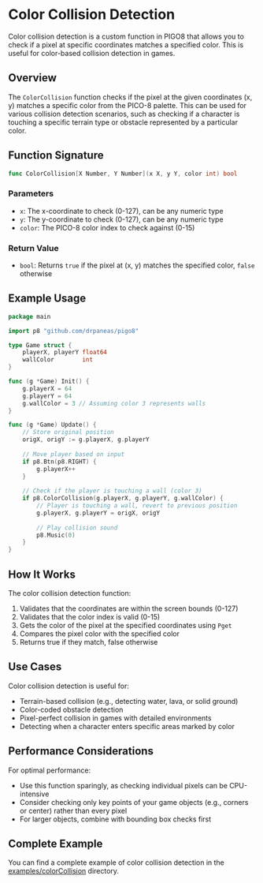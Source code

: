 # Color Collision Detection

Color collision detection is a custom function in PIGO8 that allows you to check if a pixel at specific coordinates matches a specified color. This is useful for color-based collision detection in games.

## Overview

The `ColorCollision` function checks if the pixel at the given coordinates (x, y) matches a specific color from the PICO-8 palette. This can be used for various collision detection scenarios, such as checking if a character is touching a specific terrain type or obstacle represented by a particular color.

## Function Signature

```go
func ColorCollision[X Number, Y Number](x X, y Y, color int) bool
```

### Parameters

* `x`: The x-coordinate to check (0-127), can be any numeric type
* `y`: The y-coordinate to check (0-127), can be any numeric type
* `color`: The PICO-8 color index to check against (0-15)

### Return Value

* `bool`: Returns `true` if the pixel at (x, y) matches the specified color, `false` otherwise

## Example Usage

```go
package main

import p8 "github.com/drpaneas/pigo8"

type Game struct {
    playerX, playerY float64
    wallColor        int
}

func (g *Game) Init() {
    g.playerX = 64
    g.playerY = 64
    g.wallColor = 3 // Assuming color 3 represents walls
}

func (g *Game) Update() {
    // Store original position
    origX, origY := g.playerX, g.playerY
    
    // Move player based on input
    if p8.Btn(p8.RIGHT) {
        g.playerX++
    }
    
    // Check if the player is touching a wall (color 3)
    if p8.ColorCollision(g.playerX, g.playerY, g.wallColor) {
        // Player is touching a wall, revert to previous position
        g.playerX, g.playerY = origX, origY
        
        // Play collision sound
        p8.Music(0)
    }
}
```

## How It Works

The color collision detection function:

1. Validates that the coordinates are within the screen bounds (0-127)
2. Validates that the color index is valid (0-15)
3. Gets the color of the pixel at the specified coordinates using `Pget`
4. Compares the pixel color with the specified color
5. Returns true if they match, false otherwise

## Use Cases

Color collision detection is useful for:

* Terrain-based collision (e.g., detecting water, lava, or solid ground)
* Color-coded obstacle detection
* Pixel-perfect collision in games with detailed environments
* Detecting when a character enters specific areas marked by color

## Performance Considerations

For optimal performance:

* Use this function sparingly, as checking individual pixels can be CPU-intensive
* Consider checking only key points of your game objects (e.g., corners or center) rather than every pixel
* For larger objects, combine with bounding box checks first

## Complete Example

You can find a complete example of color collision detection in the [examples/colorCollision](https://github.com/drpaneas/pigo8/tree/main/examples/colorCollision) directory.

